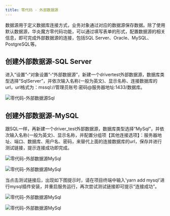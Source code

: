 ```yaml
---
title: 零代码 - 外部数据源
---
```


数据源用于定义数据库连接方式，业务对象通过对应的数据源保存数据。除了使用默认数据源，华炎魔方零代码功能，可以通过填写表单的形式，配置数据源的相关信息，即可完成外部数据源的连接，包括SQL Server、Oracle、MySQL、PostgreSQL等。

## 创建外部数据源-SQL Server

进入“设置”-“对象设置”-“外部数据源”，新建一个drivertest外部数据源，数据库类型选择“SqlServer”，并依次输入名称(一般为英文)、显示名称、连接数据库的url，url格式为：mssql://管理员账号:密码@服务器地址:1433/数据库。

![零代码-外部数据源Sql](/assets/no-code/sqlserver_new.png)

## 创建外部数据源-MySQL

跟SQL一样，再新建一个driver_test外部数据源，数据库类型选择“MySql”，并依次输入名称(一般为英文)、显示名称，并配置分组项【其他连接选项】：服务器地址、端口、数据库、用户名、密码，来替代上面的连接数据库的url，保存并进行测试链接，提示连接成功即完成。

![零代码-外部数据源MySql](/assets/no-code/mysql_new.png)

![零代码-外部数据源MySql](/assets/no-code/mysql_datasource.png)

当点击测试链接后，出现如下图提示时，请在项目终端中输入'yarn add mysql'进行mysql插件安装，并重启服务运行，再次尝试测试链接即可提示“连接成功”。

![零代码-外部数据源MySql](/assets/no-code/mysql_error.png)

![零代码-外部数据源MySql](/assets/no-code/mysql_yarn.png)
